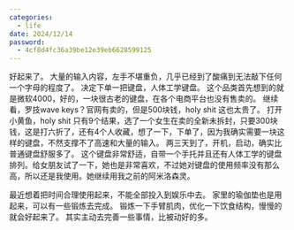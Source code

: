 ```yaml
---
categories:
  - life
date: 2024/12/14
password:
  - 4cf8d4fc36a39be12e39eb6628599125
---
```

 好起来了。
 大量的输入内容，左手不堪重负，几乎已经到了酸痛到无法敲下任何一个字母的程度了。
 决定下单一把键盘，人体工学键盘。
 这个品类首先想到的就是微软4000，好的，一块很古老的键盘，在各个电商平台也没有售卖的。
 继续看，罗技wave keys？官网有卖的，但是500块钱，holy shit 这也太贵了。
 打开小黄鱼，holy shit 只有9个结果，选了一个女生在卖的全新未拆封，只要300块钱，这是打六折了，还有4个人收藏，想了一下，下单了，因为我确实需要一块这样的键盘，不然支撑不了高速和大量的输入。
 两三天到了，开机，启动，确实比普通键盘舒服多了。
 这个键盘非常舒适，自带一个手托并且还有人体工学的键盘排列。给女朋友试了一下，她也是非常喜欢，不过她对键盘的使用频率没有那么高，所以还是我使用。她继续用我之前的阿米洛森灵。

最近想着把时间合理使用起来，不能全部投入到娱乐中去。
 家里的瑜伽垫也是用起来，可以有一些锻炼去完成。
 锻炼一下手臂肌肉，优化一下饮食结构，慢慢的就会好起来了。
 其实主动去完善一些事情，比被动好的多。
 